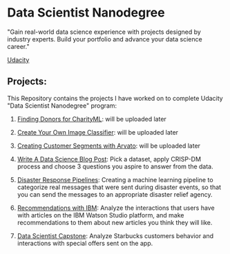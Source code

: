 # Data Scientist Nanodegree
"Gain real-world data science experience with projects designed by industry experts. Build your portfolio and advance your data science career."

[Udacity](https://www.udacity.com/course/data-scientist-nanodegree--nd025)

## Projects:
This Repository contains the projects I have worked on to complete Udacity "Data Scientist Nanodegree" program:

1. [Finding Donors for CharityML](): will be uploaded later
2. [Create Your Own Image Classifier](): will be uploaded later
3. [Creating Customer Segments with Arvato](): will be uploaded later

4. [Write A Data Science Blog Post](https://github.com/rawanm/DataScientistNanodegree/tree/master/P4_WriteBlogPost): 
Pick a dataset, apply CRISP-DM process and choose 3 questions you aspire to answer from the data.

5. [Disaster Response Pipelines](https://github.com/rawanm/DataScientistNanodegree/tree/master/P5_DisasterResponsePipelines):
Creating a machine learning pipeline to categorize real messages that were sent during disaster events, so that you can send the messages to an appropriate disaster relief agency. 

6. [Recommendations with IBM](https://github.com/rawanm/DataScientistNanodegree/tree/master/p6_IBMWatsonRecommendation): 
Analyze the interactions that users have with articles on the IBM Watson Studio platform, and make recommendations to them about new articles you think they will like.

7. [Data Scientist Capstone](https://github.com/rawanm/DataScientistNanodegree/tree/master/p7_Capstone):
Analyze Starbucks customers behavior and interactions with special offers sent on the app. 
